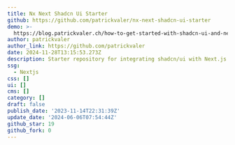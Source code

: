 ```yaml
---
title: Nx Next Shadcn Ui Starter
github: https://github.com/patrickvaler/nx-next-shadcn-ui-starter
demo: >-
  https://blog.patrickvaler.ch/how-to-get-started-with-shadcn-ui-and-next-js-within-a-nx-monorepo-57908f48b4ef
author: patrickvaler
author_link: https://github.com/patrickvaler
date: 2024-11-28T13:15:53.273Z
description: Starter repository for integrating shadcn/ui with Next.js in an Nx monorepo
ssg:
  - Nextjs
css: []
ui: []
cms: []
category: []
draft: false
publish_date: '2023-11-14T22:31:39Z'
update_date: '2024-06-06T07:54:44Z'
github_star: 19
github_fork: 0
---
```

